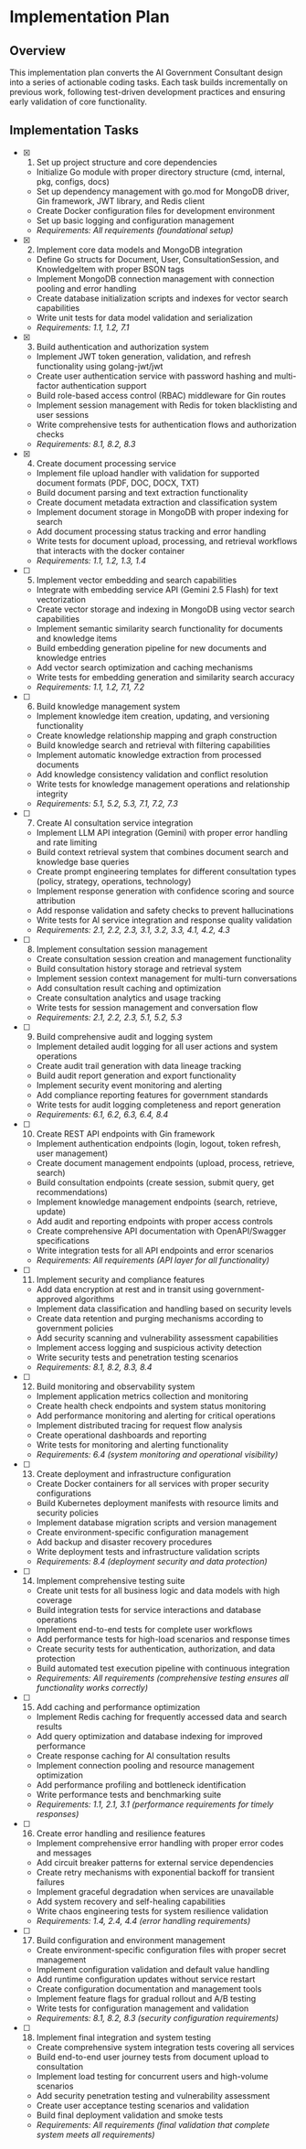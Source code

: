 # Implementation Plan

## Overview

This implementation plan converts the AI Government Consultant design into a series of actionable coding tasks. Each task builds incrementally on previous work, following test-driven development practices and ensuring early validation of core functionality.

## Implementation Tasks

- [x] 1. Set up project structure and core dependencies





  - Initialize Go module with proper directory structure (cmd, internal, pkg, configs, docs)
  - Set up dependency management with go.mod for MongoDB driver, Gin framework, JWT library, and Redis client
  - Create Docker configuration files for development environment
  - Set up basic logging and configuration management
  - _Requirements: All requirements (foundational setup)_

- [x] 2. Implement core data models and MongoDB integration








  - Define Go structs for Document, User, ConsultationSession, and KnowledgeItem with proper BSON tags
  - Implement MongoDB connection management with connection pooling and error handling
  - Create database initialization scripts and indexes for vector search capabilities
  - Write unit tests for data model validation and serialization
  - _Requirements: 1.1, 1.2, 7.1_

- [x] 3. Build authentication and authorization system





  - Implement JWT token generation, validation, and refresh functionality using golang-jwt/jwt
  - Create user authentication service with password hashing and multi-factor authentication support
  - Build role-based access control (RBAC) middleware for Gin routes
  - Implement session management with Redis for token blacklisting and user sessions
  - Write comprehensive tests for authentication flows and authorization checks
  - _Requirements: 8.1, 8.2, 8.3_

- [x] 4. Create document processing service








  - Implement file upload handler with validation for supported document formats (PDF, DOC, DOCX, TXT)
  - Build document parsing and text extraction functionality
  - Create document metadata extraction and classification system
  - Implement document storage in MongoDB with proper indexing for search
  - Add document processing status tracking and error handling
  - Write tests for document upload, processing, and retrieval workflows that interacts with the docker container
  - _Requirements: 1.1, 1.2, 1.3, 1.4_

- [ ] 5. Implement vector embedding and search capabilities




  - Integrate with embedding service API (Gemini 2.5 Flash) for text vectorization
  - Create vector storage and indexing in MongoDB using vector search capabilities
  - Implement semantic similarity search functionality for documents and knowledge items
  - Build embedding generation pipeline for new documents and knowledge entries
  - Add vector search optimization and caching mechanisms
  - Write tests for embedding generation and similarity search accuracy
  - _Requirements: 1.1, 1.2, 7.1, 7.2_

- [ ] 6. Build knowledge management system
  - Implement knowledge item creation, updating, and versioning functionality
  - Create knowledge relationship mapping and graph construction
  - Build knowledge search and retrieval with filtering capabilities
  - Implement automatic knowledge extraction from processed documents
  - Add knowledge consistency validation and conflict resolution
  - Write tests for knowledge management operations and relationship integrity
  - _Requirements: 5.1, 5.2, 5.3, 7.1, 7.2, 7.3_

- [ ] 7. Create AI consultation service integration
  - Implement LLM API integration (Gemini) with proper error handling and rate limiting
  - Build context retrieval system that combines document search and knowledge base queries
  - Create prompt engineering templates for different consultation types (policy, strategy, operations, technology)
  - Implement response generation with confidence scoring and source attribution
  - Add response validation and safety checks to prevent hallucinations
  - Write tests for AI service integration and response quality validation
  - _Requirements: 2.1, 2.2, 2.3, 3.1, 3.2, 3.3, 4.1, 4.2, 4.3_

- [ ] 8. Implement consultation session management
  - Create consultation session creation and management functionality
  - Build consultation history storage and retrieval system
  - Implement session context management for multi-turn conversations
  - Add consultation result caching and optimization
  - Create consultation analytics and usage tracking
  - Write tests for session management and conversation flow
  - _Requirements: 2.1, 2.2, 2.3, 5.1, 5.2, 5.3_

- [ ] 9. Build comprehensive audit and logging system
  - Implement detailed audit logging for all user actions and system operations
  - Create audit trail generation with data lineage tracking
  - Build audit report generation and export functionality
  - Implement security event monitoring and alerting
  - Add compliance reporting features for government standards
  - Write tests for audit logging completeness and report generation
  - _Requirements: 6.1, 6.2, 6.3, 6.4, 8.4_

- [ ] 10. Create REST API endpoints with Gin framework
  - Implement authentication endpoints (login, logout, token refresh, user management)
  - Create document management endpoints (upload, process, retrieve, search)
  - Build consultation endpoints (create session, submit query, get recommendations)
  - Implement knowledge management endpoints (search, retrieve, update)
  - Add audit and reporting endpoints with proper access controls
  - Create comprehensive API documentation with OpenAPI/Swagger specifications
  - Write integration tests for all API endpoints and error scenarios
  - _Requirements: All requirements (API layer for all functionality)_

- [ ] 11. Implement security and compliance features
  - Add data encryption at rest and in transit using government-approved algorithms
  - Implement data classification and handling based on security levels
  - Create data retention and purging mechanisms according to government policies
  - Add security scanning and vulnerability assessment capabilities
  - Implement access logging and suspicious activity detection
  - Write security tests and penetration testing scenarios
  - _Requirements: 8.1, 8.2, 8.3, 8.4_

- [ ] 12. Build monitoring and observability system
  - Implement application metrics collection and monitoring
  - Create health check endpoints and system status monitoring
  - Add performance monitoring and alerting for critical operations
  - Implement distributed tracing for request flow analysis
  - Create operational dashboards and reporting
  - Write tests for monitoring and alerting functionality
  - _Requirements: 6.4 (system monitoring and operational visibility)_

- [ ] 13. Create deployment and infrastructure configuration
  - Create Docker containers for all services with proper security configurations
  - Build Kubernetes deployment manifests with resource limits and security policies
  - Implement database migration scripts and version management
  - Create environment-specific configuration management
  - Add backup and disaster recovery procedures
  - Write deployment tests and infrastructure validation scripts
  - _Requirements: 8.4 (deployment security and data protection)_

- [ ] 14. Implement comprehensive testing suite
  - Create unit tests for all business logic and data models with high coverage
  - Build integration tests for service interactions and database operations
  - Implement end-to-end tests for complete user workflows
  - Add performance tests for high-load scenarios and response times
  - Create security tests for authentication, authorization, and data protection
  - Build automated test execution pipeline with continuous integration
  - _Requirements: All requirements (comprehensive testing ensures all functionality works correctly)_

- [ ] 15. Add caching and performance optimization
  - Implement Redis caching for frequently accessed data and search results
  - Add query optimization and database indexing for improved performance
  - Create response caching for AI consultation results
  - Implement connection pooling and resource management optimization
  - Add performance profiling and bottleneck identification
  - Write performance tests and benchmarking suite
  - _Requirements: 1.1, 2.1, 3.1 (performance requirements for timely responses)_

- [ ] 16. Create error handling and resilience features
  - Implement comprehensive error handling with proper error codes and messages
  - Add circuit breaker patterns for external service dependencies
  - Create retry mechanisms with exponential backoff for transient failures
  - Implement graceful degradation when services are unavailable
  - Add system recovery and self-healing capabilities
  - Write chaos engineering tests for system resilience validation
  - _Requirements: 1.4, 2.4, 4.4 (error handling requirements)_

- [ ] 17. Build configuration and environment management
  - Create environment-specific configuration files with proper secret management
  - Implement configuration validation and default value handling
  - Add runtime configuration updates without service restart
  - Create configuration documentation and management tools
  - Implement feature flags for gradual rollout and A/B testing
  - Write tests for configuration management and validation
  - _Requirements: 8.1, 8.2, 8.3 (security configuration requirements)_

- [ ] 18. Implement final integration and system testing
  - Create comprehensive system integration tests covering all services
  - Build end-to-end user journey tests from document upload to consultation
  - Implement load testing for concurrent users and high-volume scenarios
  - Add security penetration testing and vulnerability assessment
  - Create user acceptance testing scenarios and validation
  - Build final deployment validation and smoke tests
  - _Requirements: All requirements (final validation that complete system meets all requirements)_